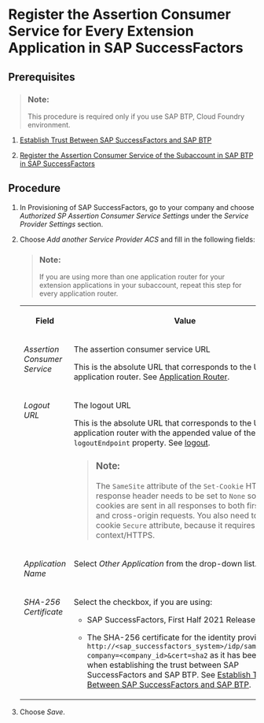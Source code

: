 <!-- copyb1916a51b04c4beba8fb58cbc8ec525a -->

# Register the Assertion Consumer Service for Every Extension Application in SAP SuccessFactors



<a name="copyb1916a51b04c4beba8fb58cbc8ec525a__prereq_zfz_3jn_npb"/>

## Prerequisites

> ### Note:  
> This procedure is required only if you use SAP BTP, Cloud Foundry environment.

1.  [Establish Trust Between SAP SuccessFactors and SAP BTP](establish-trust-between-sap-successfactors-and-sap-btp-80a3fd1.md)

2.  [Register the Assertion Consumer Service of the Subaccount in SAP BTP in SAP SuccessFactors](register-the-assertion-consumer-service-of-the-subaccount-in-sap-btp-in-sap-successfactor-de3a1b3.md)




<a name="copyb1916a51b04c4beba8fb58cbc8ec525a__steps_qml_hpf_gdb"/>

## Procedure

1.  In Provisioning of SAP SuccessFactors, go to your company and choose *Authorized SP Assertion Consumer Service Settings* under the *Service Provider Settings* section.

2.  Choose *Add another Service Provider ACS* and fill in the following fields:

    > ### Note:  
    > If you are using more than one application router for your extension applications in your subaccount, repeat this step for every application router.


    <table>
    <tr>
    <th valign="top">

    Field


    
    </th>
    <th valign="top">

    Value


    
    </th>
    </tr>
    <tr>
    <td valign="top">

    *Assertion Consumer Service*


    
    </td>
    <td valign="top">

    The assertion consumer service URL

    This is the absolute URL that corresponds to the URL of the application router. See [Application Router](../30-development/application-router-01c5f9b.md).


    
    </td>
    </tr>
    <tr>
    <td valign="top">

    *Logout URL*


    
    </td>
    <td valign="top">

    The logout URL

    This is the absolute URL that corresponds to the URL of the application router with the appended value of the `logoutEndpoint` property. See [logout](../30-development/logout-2296b4d.md).

    > ### Note:  
    > The `SameSite` attribute of the `Set-Cookie` HTTP response header needs to be set to `None` so that the cookies are sent in all responses to both first-party and cross-origin requests. You also need to set the cookie `Secure` attribute, because it requires a secure context/HTTPS.


    
    </td>
    </tr>
    <tr>
    <td valign="top">

    *Application Name*


    
    </td>
    <td valign="top">

    Select *Other Application* from the drop-down list.


    
    </td>
    </tr>
    <tr>
    <td valign="top">

    *SHA-256 Certificate*


    
    </td>
    <td valign="top">

    Select the checkbox, if you are using:

    -   SAP SuccessFactors, First Half 2021 Release or later

    -   The SHA-256 certificate for the identity provider `http://<sap_successfactors_system>/idp/samlmetadata?company=<company_id>&cert=sha2` as it has been set up when establishing the trust between SAP SuccessFactors and SAP BTP. See [Establish Trust Between SAP SuccessFactors and SAP BTP](establish-trust-between-sap-successfactors-and-sap-btp-80a3fd1.md).



    
    </td>
    </tr>
    </table>
    
3.  Choose *Save*.



